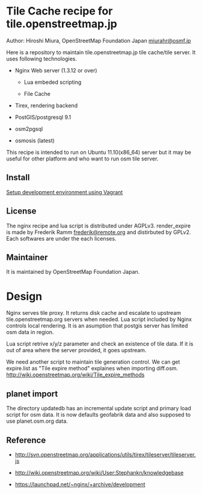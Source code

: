Tile Cache recipe for tile.openstreetmap.jp
=========

Author: Hiroshi Miura, OpenStreetMap Foundation Japan <miurahr@osmf.jp>


Here is a repository to maintain tile.openstreetmap.jp tile cache/tile server.
It uses following technologies.

- Nginx Web server (1.3.12 or over)

  - Lua embeded scripting 

  - File Cache

- Tirex, rendering backend

- PostGIS/postgresql 9.1

- osm2pgsql

- osmosis (latest)

This recipe is intended to run on Ubuntu 11.10(x86_64) server but it may be
useful for other platform and who want to run osm tile server.


Install
--
[Setup development environment using Vagrant](https://github.com/osmfj/tilecache/wiki/Setup-development-environment-using-Vagrant)

License
-- 

The nginx recipe and lua script is distributed under AGPLv3.
render_expire is made by Frederik Ramm <frederik@remote.org> and distirbuted
by GPLv2.
Each softwares are under the each licenses.

Maintainer
--

It is maintained by OpenStreetMap Foundation Japan.


Design
==

Nginx serves tile proxy. It returns disk cache and escalate to upstream
tile.openstreetmap.org servers when needed.
Lua script included by Nginx controls local rendering.
It is an asumption that postgis server has limited osm data in region.

Lua script retrive x/y/z parameter and check an existence of 
tile data. If it is out of area where the server provided, it goes upstream.

We need another script to maintain tile generation control.
We can get expire.list as "Tile expire method" explaines when importing diff.osm.
http://wiki.openstreetmap.org/wiki/Tile_expire_methods


planet import
---

The directory updatedb has an incremental update script and primary load script
for osm data.
It is now defaults geofabrik data and also supposed to use planet.osm.org data. 

Reference
--

- http://svn.openstreetmap.org/applications/utils/tirex/tileserver/tileserver.js

- http://wiki.openstreetmap.org/wiki/User:Stephankn/knowledgebase

- https://launchpad.net/~nginx/+archive/development

